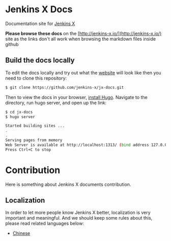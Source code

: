 # Jenkins X Docs

Documentation site for [Jenkins X](http://jenkins-x.io/)

**Please browse these docs** on the [http://jenkins-x.io/](http://jenkins-x.io/) site as the links don't all work when browsing the markdown files inside github 


## Build the docs locally

To edit the docs locally and try out what the [website](http://jenkins-x.io/) will look like then you need to clone this repository:

```bash
$ git clone https://github.com/jenkins-x/jx-docs.git
```

Then to view the docs in your browser, [install Hugo](https://gohugo.io/). Navigate to the directory, run hugo server, and open up the link:

```bash
$ cd jx-docs
$ hugo server

Started building sites ...
.
.
Serving pages from memory
Web Server is available at http://localhost:1313/ (bind address 127.0.0.1)
Press Ctrl+C to stop
```

# Contribution

Here is something about Jenkins X documents contribution.

## Localization

In order to let more people know Jenkins X better, localization is very important and meaningful. And we should keep some rules about this, please read related languages below:

* [Chinese](Localization_Chinese.md)
